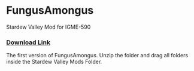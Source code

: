 # FungusAmongus
Stardew Valley Mod for IGME-590

### [Download Link](https://www.nexusmods.com/stardewvalley/mods/11785)

The first version of FungusAmongus. Unzip the folder and drag all folders inside the Stardew Valley Mods Folder.
